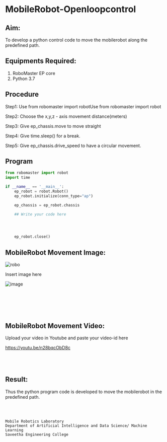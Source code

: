 # MobileRobot-Openloopcontrol
## Aim:

To develop a python control code to move the mobilerobot along the predefined path.

## Equipments Required:
1. RoboMaster EP core
2. Python 3.7

## Procedure


Step1:
Use from robomaster import robotUse from robomaster import robot
<br/>

Step2:
Choose the x,y,z - axis movement distance(meters)
<br/>

Step3:
Give ep_chassis.move to move straight
<br/>

Step4:
Give time.sleep() for a break.
<br/>

Step5:
Give ep_chassis.drive_speed to have a circular movement.
<br/>

## Program
```python
from robomaster import robot
import time

if __name__ == '__main__':
    ep_robot = robot.Robot()
    ep_robot.initialize(conn_type="ap")

    ep_chassis = ep_robot.chassis

    ## Write your code here



    
    ep_robot.close()
```

## MobileRobot Movement Image:

![robo](./img/robomaster.png)

Insert image here

![image](https://github.com/user-attachments/assets/25512999-2f3d-463c-bb01-6a8b1d650a3b)

<br/>
<br/>
<br/>
<br/>

## MobileRobot Movement Video:

Upload your video in Youtube and paste your video-id here

https://youtu.be/n28bqcObD8c
<br/>
<br/>
<br/>
<br/>

## Result:
Thus the python program code is developed to move the mobilerobot in the predefined path.


<br/>
<br/>

```
Mobile Robotics Laboratory
Department of Artificial Intelligence and Data Science/ Machine Learning
Saveetha Engineering College
```
